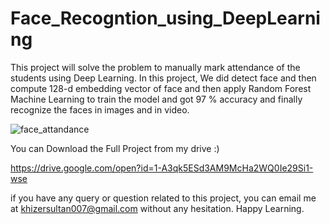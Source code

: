 # Face_Recogntion_using_DeepLearning
This project will solve the problem to manually mark attendance of the students using Deep Learning. In this project, We did detect face 
and then compute 128-d embedding vector of face and then apply Random Forest Machine Learning to train the model and got 97 % accuracy
and finally recognize the faces in images and in video.

![face_attandance](https://user-images.githubusercontent.com/30461028/79461965-bb7eb580-7fab-11ea-8430-5c14b4e7a915.PNG)

You can Download the Full Project from my drive :)

https://drive.google.com/open?id=1-A3qk5ESd3AM9McHa2WQ0Ie29Si1-wse

if you have any query or question related to this project, you can email me at 
khizersultan007@gmail.com without any hesitation.
Happy Learning.
